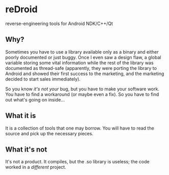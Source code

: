 reDroid
=======

reverse-engineering tools for Android NDK/C++/Qt

Why?
----

Sometimes you have to use a library available only as a binary and either poorly documented or just buggy.
Once I even saw a design flaw, a global variable storing some vital information while the
rest of the library was documented as thread-safe (apparently, they were porting the library to Android and
showed their first success to the marketing,
and the marketing decided to start sales immediately).

So you know _it's not your_ bug, but you have to make your software work. You have to find a workaround (or maybe even a fix).
So you have to find out what's going on inside...

What it is
----------

It is a collection of tools that one may borrow.
You will have to read the source and pick up the necessary pieces.


What it's not
-------------

It's not a product.
It compiles, but the .so library is useless; the code worked in a _different_ project.


